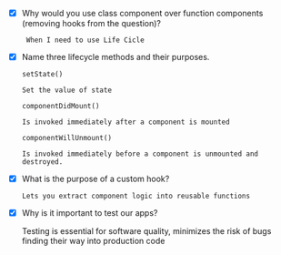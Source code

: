- [x] Why would you use class component over function components (removing hooks from the question)?

       When I need to use Life Cicle 

- [x] Name three lifecycle methods and their purposes.

      setState() 
      
      Set the value of state 

      componentDidMount()

      Is invoked immediately after a component is mounted 

      componentWillUnmount()

      Is invoked immediately before a component is unmounted and destroyed.


- [x] What is the purpose of a custom hook?

      Lets you extract component logic into reusable functions

- [x] Why is it important to test our apps?

     Testing is essential for software quality, minimizes the risk of bugs finding their way into production code